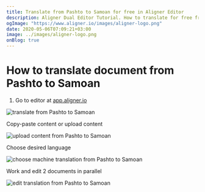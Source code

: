 ```yaml
---
title: Translate from Pashto to Samoan for free in Aligner Editor
description: Aligner Dual Editor Tutorial. How to translate for free from Pashto to Samoan. Aligner is multilingual document management platform. 
ogImage: "https://www.aligner.io/images/aligner-logo.png"
date: 2020-05-06T07:09:21+03:00
image: ../images/aligner-logo.png
onBlog: true
---
```


# How to translate document from Pashto to Samoan

1. Go to editor at [app.aligner.io](https://app.aligner.io "Aligner App web page")

![translate from Pashto to Samoan](../aligner-blank-editor.png "translate from Pashto to Samoan")

Copy-paste content or upload content

![upload content from Pashto to Samoan](../aligner-uploaded-document.png "upload content from Pashto to Samoan")

Choose desired language

![choose machine translation from Pashto to Samoan](../aligner-language-dropdown.png "choose machine translation from Pashto to Samoan")

Work and edit 2 documents in parallel

![edit translation from Pashto to Samoan](../aligner-double-sitded-editor.png "edit translation from Pashto to Samoan")

